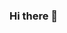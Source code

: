 ### Hi there 👋

<!--
**pedroTheDev/pedroTheDev** is a ✨ _special_ ✨ repository because its `README.md` (this file) appears on your GitHub profile.

Here are some ideas to get you started:

- 🔭 I’m currently working on Front End and mobile development
- 🌱 I’m currently learning Back End Development (MySQL, MongoDB)

- ⚡ Fun fact: I love rugby and I have two dogs!
